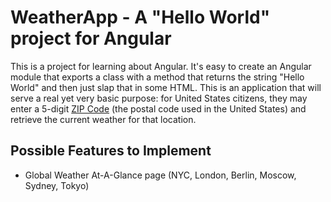 # WeatherApp - A "Hello World" project for Angular

This is a project for learning about Angular. It's easy to create an Angular module that exports a class with a method that returns the string "Hello World" and then just slap that in some HTML. This is an application that will serve a real yet very basic purpose: for United States citizens, they may enter a 5-digit [ZIP Code](https://en.wikipedia.org/wiki/ZIP_Code) (the postal code used in the United States) and retrieve the current weather for that location.

## Possible Features to Implement
- Global Weather At-A-Glance page (NYC, London, Berlin, Moscow, Sydney, Tokyo)